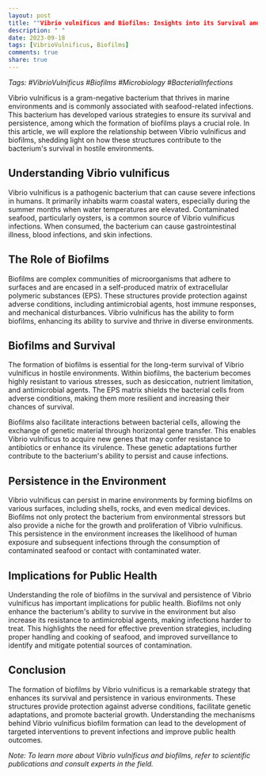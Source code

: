 ```yaml
---
layout: post
title: ""Vibrio vulnificus and Biofilms: Insights into its Survival and Persistence""
description: " "
date: 2023-09-18
tags: [VibrioVulnificus, Biofilms]
comments: true
share: true
---
```


*Tags: #VibrioVulnificus #Biofilms #Microbiology #BacterialInfections*

Vibrio vulnificus is a gram-negative bacterium that thrives in marine environments and is commonly associated with seafood-related infections. This bacterium has developed various strategies to ensure its survival and persistence, among which the formation of biofilms plays a crucial role. In this article, we will explore the relationship between Vibrio vulnificus and biofilms, shedding light on how these structures contribute to the bacterium's survival in hostile environments.

## Understanding Vibrio vulnificus

Vibrio vulnificus is a pathogenic bacterium that can cause severe infections in humans. It primarily inhabits warm coastal waters, especially during the summer months when water temperatures are elevated. Contaminated seafood, particularly oysters, is a common source of Vibrio vulnificus infections. When consumed, the bacterium can cause gastrointestinal illness, blood infections, and skin infections.

## The Role of Biofilms

Biofilms are complex communities of microorganisms that adhere to surfaces and are encased in a self-produced matrix of extracellular polymeric substances (EPS). These structures provide protection against adverse conditions, including antimicrobial agents, host immune responses, and mechanical disturbances. Vibrio vulnificus has the ability to form biofilms, enhancing its ability to survive and thrive in diverse environments.

## Biofilms and Survival

The formation of biofilms is essential for the long-term survival of Vibrio vulnificus in hostile environments. Within biofilms, the bacterium becomes highly resistant to various stresses, such as desiccation, nutrient limitation, and antimicrobial agents. The EPS matrix shields the bacterial cells from adverse conditions, making them more resilient and increasing their chances of survival.

Biofilms also facilitate interactions between bacterial cells, allowing the exchange of genetic material through horizontal gene transfer. This enables Vibrio vulnificus to acquire new genes that may confer resistance to antibiotics or enhance its virulence. These genetic adaptations further contribute to the bacterium's ability to persist and cause infections.

## Persistence in the Environment

Vibrio vulnificus can persist in marine environments by forming biofilms on various surfaces, including shells, rocks, and even medical devices. Biofilms not only protect the bacterium from environmental stressors but also provide a niche for the growth and proliferation of Vibrio vulnificus. This persistence in the environment increases the likelihood of human exposure and subsequent infections through the consumption of contaminated seafood or contact with contaminated water.

## Implications for Public Health

Understanding the role of biofilms in the survival and persistence of Vibrio vulnificus has important implications for public health. Biofilms not only enhance the bacterium's ability to survive in the environment but also increase its resistance to antimicrobial agents, making infections harder to treat. This highlights the need for effective prevention strategies, including proper handling and cooking of seafood, and improved surveillance to identify and mitigate potential sources of contamination.

## Conclusion

The formation of biofilms by Vibrio vulnificus is a remarkable strategy that enhances its survival and persistence in various environments. These structures provide protection against adverse conditions, facilitate genetic adaptations, and promote bacterial growth. Understanding the mechanisms behind Vibrio vulnificus biofilm formation can lead to the development of targeted interventions to prevent infections and improve public health outcomes.

*Note: To learn more about Vibrio vulnificus and biofilms, refer to scientific publications and consult experts in the field.*